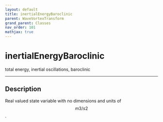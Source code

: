 ```yaml
---
layout: default
title: inertialEnergyBaroclinic
parent: WaveVortexTransform
grand_parent: Classes
nav_order: 101
mathjax: true
---
```


#  inertialEnergyBaroclinic

total energy, inertial oscillations, baroclinic


---

## Description
Real valued state variable with no dimensions and units of $$m3/s2$$.

